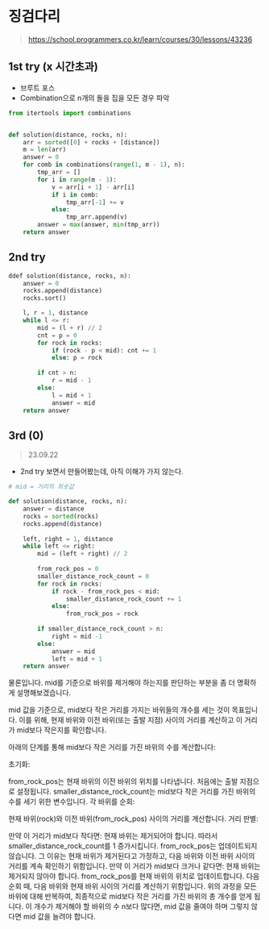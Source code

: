 # 징검다리
> https://school.programmers.co.kr/learn/courses/30/lessons/43236

## 1st try (x 시간초과)
- 브루트 포스
- Combination으로 n개의 돌을 집을 모든 경우 파악
```python
from itertools import combinations


def solution(distance, rocks, n):
    arr = sorted([0] + rocks + [distance])
    m = len(arr)
    answer = 0
    for comb in combinations(range(1, m - 1), n):
        tmp_arr = []
        for i in range(m - 1):
            v = arr[i + 1] - arr[i]
            if i in comb:
                tmp_arr[-1] += v
            else:
                tmp_arr.append(v)
        answer = max(answer, min(tmp_arr))
    return answer
```

## 2nd try

```python
ddef solution(distance, rocks, n):
    answer = 0
    rocks.append(distance)
    rocks.sort()

    l, r = 1, distance
    while l <= r:
        mid = (l + r) // 2
        cnt = p = 0
        for rock in rocks:
            if (rock - p < mid): cnt += 1
            else: p = rock
        
        if cnt > n:
            r = mid - 1
        else:
            l = mid + 1
            answer = mid
    return answer
```

## 3rd (0)
> 23.09.22

- 2nd try 보면서 만들어봤는데, 아직 이해가 가지 않는다.

```py
# mid = 거리의 최솟값

def solution(distance, rocks, n):
    answer = distance
    rocks = sorted(rocks)
    rocks.append(distance)
    
    left, right = 1, distance
    while left <= right:
        mid = (left + right) // 2
        
        from_rock_pos = 0
        smaller_distance_rock_count = 0
        for rock in rocks:
            if rock - from_rock_pos < mid:
                smaller_distance_rock_count += 1
            else:
                from_rock_pos = rock
        
        if smaller_distance_rock_count > n:
            right = mid -1
        else:
            answer = mid
            left = mid + 1
    return answer

```


물론입니다. mid를 기준으로 바위를 제거해야 하는지를 판단하는 부분을 좀 더 명확하게 설명해보겠습니다.

mid 값을 기준으로, mid보다 작은 거리를 가지는 바위들의 개수를 세는 것이 목표입니다. 이를 위해, 현재 바위와 이전 바위(또는 출발 지점) 사이의 거리를 계산하고 이 거리가 mid보다 작은지를 확인합니다.

아래의 단계를 통해 mid보다 작은 거리를 가진 바위의 수를 계산합니다:

초기화:

from_rock_pos는 현재 바위의 이전 바위의 위치를 나타냅니다. 처음에는 출발 지점으로 설정됩니다.
smaller_distance_rock_count는 mid보다 작은 거리를 가진 바위의 수를 세기 위한 변수입니다.
각 바위를 순회:

현재 바위(rock)와 이전 바위(from_rock_pos) 사이의 거리를 계산합니다.
거리 판별:

만약 이 거리가 mid보다 작다면:
현재 바위는 제거되어야 합니다. 따라서 smaller_distance_rock_count를 1 증가시킵니다.
from_rock_pos는 업데이트되지 않습니다. 그 이유는 현재 바위가 제거된다고 가정하고, 다음 바위와 이전 바위 사이의 거리를 계속 확인하기 위함입니다.
만약 이 거리가 mid보다 크거나 같다면:
현재 바위는 제거되지 않아야 합니다.
from_rock_pos를 현재 바위의 위치로 업데이트합니다. 다음 순회 때, 다음 바위와 현재 바위 사이의 거리를 계산하기 위함입니다.
위의 과정을 모든 바위에 대해 반복하여, 최종적으로 mid보다 작은 거리를 가진 바위의 총 개수를 얻게 됩니다. 이 개수가 제거해야 할 바위의 수 n보다 많다면, mid 값을 줄여야 하며 그렇지 않다면 mid 값을 늘려야 합니다.